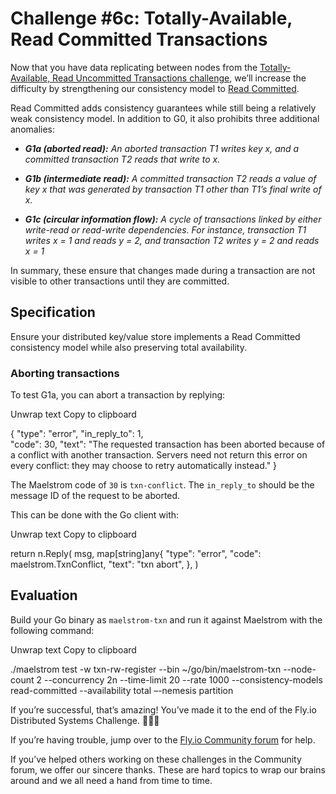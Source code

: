 # Challenge #6c: Totally-Available, Read Committed Transactions

Now that you have data replicating between nodes from the [Totally-Available, Read Uncommitted Transactions challenge](https://fly.io/dist-sys/6b), we’ll increase the difficulty by strengthening our consistency model to [Read Committed](https://jepsen.io/consistency/models/read-committed).

Read Committed adds consistency guarantees while still being a relatively weak consistency model. In addition to G0, it also prohibits three additional anomalies:

-   _**G1a (aborted read):** An aborted transaction T1 writes key x, and a committed transaction T2 reads that write to x._
    
-   _**G1b (intermediate read):** A committed transaction T2 reads a value of key x that was generated by transaction T1 other than T1’s final write of x._
    
-   _**G1c (circular information flow):** A cycle of transactions linked by either write-read or read-write dependencies. For instance, transaction T1 writes x = 1 and reads y = 2, and transaction T2 writes y = 2 and reads x = 1_
    

In summary, these ensure that changes made during a transaction are not visible to other transactions until they are committed.

## [](https://fly.io/dist-sys/6c//#specification)Specification

Ensure your distributed key/value store implements a Read Committed consistency model while also preserving total availability.

### [](https://fly.io/dist-sys/6c//#aborting-transactions)Aborting transactions

To test G1a, you can abort a transaction by replying:

Unwrap text Copy to clipboard


<span class="p">{</span><span class="w">
  </span><span class="nl">"type"</span><span class="p">:</span><span class="w">        </span><span class="s2">"error"</span><span class="p">,</span><span class="w">
  </span><span class="nl">"in_reply_to"</span><span class="p">:</span><span class="w"> </span><span class="mi">1</span><span class="p">,</span><span class="w">  
  </span><span class="nl">"code"</span><span class="p">:</span><span class="w">        </span><span class="mi">30</span><span class="p">,</span><span class="w">
  </span><span class="nl">"text"</span><span class="p">:</span><span class="w">        </span><span class="s2">"The requested transaction has been aborted because of a conflict with another transaction. Servers need not return this error on every conflict: they may choose to retry automatically instead."</span><span class="w">
</span><span class="p">}</span><span class="w">
</span>


The Maelstrom code of `30` is `txn-conflict`. The `in_reply_to` should be the message ID of the request to be aborted.

This can be done with the Go client with:

Unwrap text Copy to clipboard


<span class="k">return</span> <span class="n">n</span><span class="o">.</span><span class="n">Reply</span><span class="p">(</span>
    <span class="n">msg</span><span class="p">,</span>
    <span class="k">map</span><span class="p">[</span><span class="kt">string</span><span class="p">]</span><span class="n">any</span><span class="p">{</span>
        <span class="s">"type"</span><span class="o">:</span> <span class="s">"error"</span><span class="p">,</span>
        <span class="s">"code"</span><span class="o">:</span> <span class="n">maelstrom</span><span class="o">.</span><span class="n">TxnConflict</span><span class="p">,</span>
        <span class="s">"text"</span><span class="o">:</span> <span class="s">"txn abort"</span><span class="p">,</span>
    <span class="p">},</span>
<span class="p">)</span>


## [](https://fly.io/dist-sys/6c//#evaluation)Evaluation

Build your Go binary as `maelstrom-txn` and run it against Maelstrom with the following command:

Unwrap text Copy to clipboard


./maelstrom test -w txn-rw-register --bin ~/go/bin/maelstrom-txn --node-count 2 --concurrency 2n --time-limit 20 --rate 1000 --consistency-models read-committed --availability total –-nemesis partition


If you’re successful, that’s amazing! You’ve made it to the end of the Fly.io Distributed Systems Challenge. 🎉🎉🎉

If you’re having trouble, jump over to the [Fly.io Community forum](https://community.fly.io/) for help.

If you’ve helped others working on these challenges in the Community forum, we offer our sincere thanks. These are hard topics to wrap our brains around and we all need a hand from time to time.
